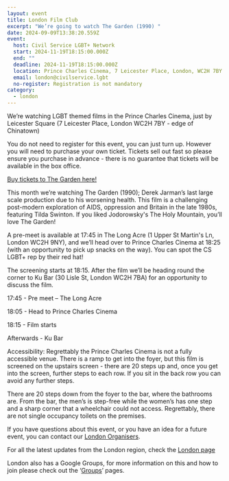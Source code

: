 ```yaml
---
layout: event
title: London Film Club
excerpt: "We’re going to watch The Garden (1990) "
date: 2024-09-09T13:38:20.559Z
event:
  host: Civil Service LGBT+ Network
  start: 2024-11-19T18:15:00.000Z
  end: ""
  deadline: 2024-11-19T18:15:00.000Z
  location: Prince Charles Cinema, 7 Leicester Place, London, WC2H 7BY
  email: london@civilservice.lgbt
  no-register: Registration is not mandatory
category:
  - london
---
```

We’re watching LGBT themed films in the Prince Charles Cinema, just by Leicester Square (7 Leicester Place, London WC2H 7BY - edge of Chinatown)

You do not need to register for this event, you can just turn up. However you will need to purchase your own ticket. Tickets sell out fast so please ensure you purchase in advance - there is no guarantee that tickets will be available in the box office.

[Buy tickets to The Garden here!](https://eur03.safelinks.protection.outlook.com/?url=https%3A%2F%2Fprincecharlescinema.com%2Ffilm%2F31616833%2Fthe-garden%2F&data=05%7C02%7Cross.starkie%40hmrc.gov.uk%7C74da67316c4b4787240208dcd0c4b917%7Cac52f73cfd1a4a9a8e7a4a248f3139e1%7C0%7C0%7C638614790552993454%7CUnknown%7CTWFpbGZsb3d8eyJWIjoiMC4wLjAwMDAiLCJQIjoiV2luMzIiLCJBTiI6Ik1haWwiLCJXVCI6Mn0%3D%7C60000%7C%7C%7C&sdata=CKo8soOVFrV5Vr4BvjNjR2R5225K7DbWoWyRYkkI4tE%3D&reserved=0)

This month we’re watching The Garden (1990); Derek Jarman’s last large scale production due to his worsening health. This film is a challenging post-modern exploration of AIDS, oppression and Britain in the late 1980s, featuring Tilda Swinton. If you liked Jodorowsky's The Holy Mountain, you’ll love The Garden!

A pre-meet is available at 17:45 in The Long Acre (1 Upper St Martin's Ln, London WC2H 9NY), and we’ll head over to Prince Charles Cinema at 18:25 (with an opportunity to pick up snacks on the way). You can spot the CS LGBT+ rep by their red hat!

The screening starts at 18:15. After the film we’ll be heading round the corner to Ku Bar (30 Lisle St, London WC2H 7BA) for an opportunity to discuss the film.

17:45 - Pre meet – The Long Acre

18:05 - Head to Prince Charles Cinema

18:15 - Film starts

Afterwards - Ku Bar

Accessibility: Regrettably the Prince Charles Cinema is not a fully accessible venue. There is a ramp to get into the foyer, but this film is screened on the upstairs screen - there are 20 steps up and, once you get into the screen, further steps to each row. If you sit in the back row you can avoid any further steps.

There are 20 steps down from the foyer to the bar, where the bathrooms are. From the bar, the men’s is step-free while the women’s has one step and a sharp corner that a wheelchair could not access. Regrettably, there are not single occupancy toilets on the premises.

If you have questions about this event, or you have an idea for a future event, you can contact our [London Organisers](mailto:%20london@civilservice.lgbt).

For all the latest updates from the London region, check the [London page](https://eur03.safelinks.protection.outlook.com/?url=https%3A%2F%2Fwww.civilservice.lgbt%2Ftopic%2Flondon&data=05%7C02%7Cross.starkie%40hmrc.gov.uk%7C74da67316c4b4787240208dcd0c4b917%7Cac52f73cfd1a4a9a8e7a4a248f3139e1%7C0%7C0%7C638614790553007622%7CUnknown%7CTWFpbGZsb3d8eyJWIjoiMC4wLjAwMDAiLCJQIjoiV2luMzIiLCJBTiI6Ik1haWwiLCJXVCI6Mn0%3D%7C60000%7C%7C%7C&sdata=BOxZ3cjFzC5dgsC0JCld3mjsg6UArESiF0tlxl7NRfo%3D&reserved=0)

London also has a Google Groups, for more information on this and how to join please check out the ‘[Groups](https://eur03.safelinks.protection.outlook.com/?url=https%3A%2F%2Fwww.civilservice.lgbt%2Fgroups%2F&data=05%7C02%7Cross.starkie%40hmrc.gov.uk%7C74da67316c4b4787240208dcd0c4b917%7Cac52f73cfd1a4a9a8e7a4a248f3139e1%7C0%7C0%7C638614790553016264%7CUnknown%7CTWFpbGZsb3d8eyJWIjoiMC4wLjAwMDAiLCJQIjoiV2luMzIiLCJBTiI6Ik1haWwiLCJXVCI6Mn0%3D%7C60000%7C%7C%7C&sdata=x232L03%2FnbjKgqQQfQhK1htExfTZ5bIeila9tKk3V3M%3D&reserved=0)’ pages.